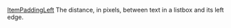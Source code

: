 [ItemPaddingLeft](filename.md) The distance, in pixels, between text in a listbox and its left edge.

